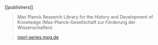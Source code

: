 [[publishers]]

> Max Planck Research Library for the History and Development of Knowledge (Max-Planck-Gesellschaft zur Förderung der Wissenschaften)

> [mprl-series.mpg.de](https://www.mprl-series.mpg.de)